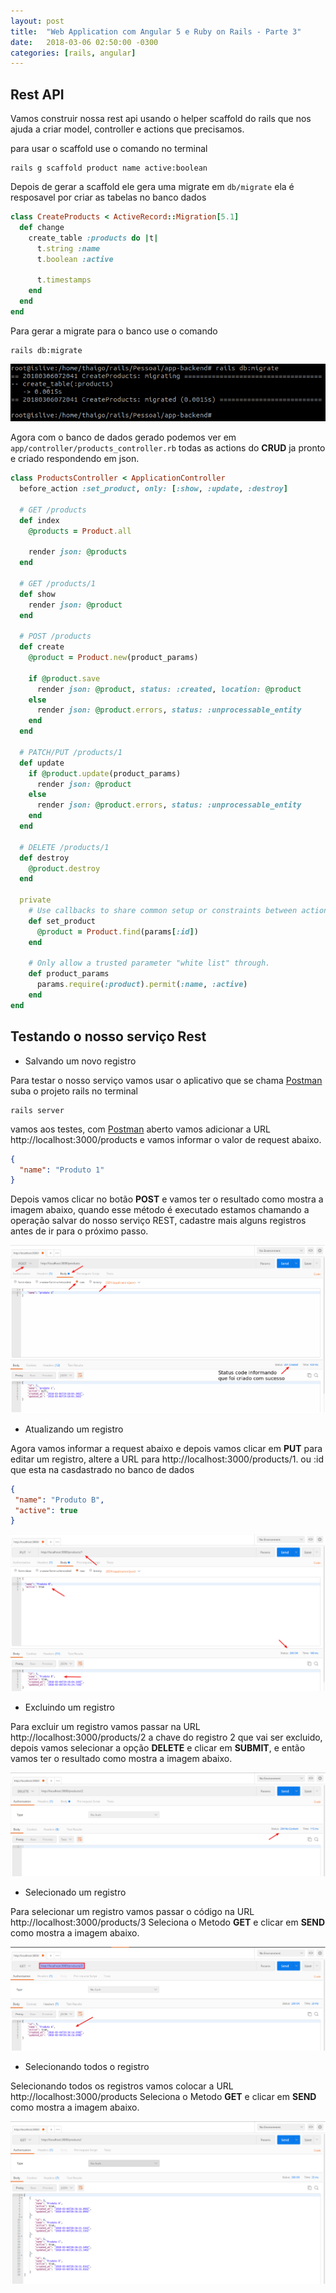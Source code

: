 ```yaml
---
layout: post
title:  "Web Application com Angular 5 e Ruby on Rails - Parte 3"
date:   2018-03-06 02:50:00 -0300
categories: [rails, angular]
---
```


## Rest API

Vamos construir nossa rest api usando o helper scaffold do rails que nos ajuda a criar 
model, controller e actions que precisamos.

para usar o scaffold use o comando no terminal

```
rails g scaffold product name active:boolean
```


Depois de gerar a scaffold ele gera uma migrate em `db/migrate` ela é resposavel por criar as tabelas no banco dados

```ruby
class CreateProducts < ActiveRecord::Migration[5.1]
  def change
    create_table :products do |t|
      t.string :name
      t.boolean :active

      t.timestamps
    end
  end
end
```

Para gerar a migrate para o banco use o comando

```
rails db:migrate
```
![Screenshot db:migrate](/static/img/app_angular_rails/rails_dbmigrate.png)

Agora com o banco de dados gerado podemos ver em `app/controller/products_controller.rb` todas as actions do **CRUD** ja pronto e criado respondendo em json.

```ruby
class ProductsController < ApplicationController
  before_action :set_product, only: [:show, :update, :destroy]

  # GET /products
  def index
    @products = Product.all

    render json: @products
  end

  # GET /products/1
  def show
    render json: @product
  end

  # POST /products
  def create
    @product = Product.new(product_params)

    if @product.save
      render json: @product, status: :created, location: @product
    else
      render json: @product.errors, status: :unprocessable_entity
    end
  end

  # PATCH/PUT /products/1
  def update
    if @product.update(product_params)
      render json: @product
    else
      render json: @product.errors, status: :unprocessable_entity
    end
  end

  # DELETE /products/1
  def destroy
    @product.destroy
  end

  private
    # Use callbacks to share common setup or constraints between actions.
    def set_product
      @product = Product.find(params[:id])
    end

    # Only allow a trusted parameter "white list" through.
    def product_params
      params.require(:product).permit(:name, :active)
    end
end
```

## Testando o nosso serviço Rest


 - Salvando um novo registro

Para testar o nosso serviço vamos usar o aplicativo que se chama [Postman](https://www.getpostman.com/apps)
suba o projeto rails no terminal

```
rails server
```

vamos aos testes, com [Postman](https://www.getpostman.com/apps) aberto vamos adicionar a URL http://localhost:3000/products e vamos informar o valor de request abaixo.

```json
{
  "name": "Produto 1"
}
```

Depois vamos clicar no botão **POST** e vamos ter o resultado como mostra a imagem abaixo, quando esse método é executado estamos chamando a operação salvar do nosso serviço REST, cadastre mais alguns registros antes de ir para o próximo passo.

![Screenshot salvando](/static/img/app_angular_rails/salvando.png)

 - Atualizando um registro

 Agora vamos informar a request abaixo e depois vamos clicar em **PUT** para editar um registro, altere a URL para http://localhost:3000/products/1. ou :id que esta na casdastrado no banco de dados

 ```json
{  
  "name": "Produto B",
  "active": true
}
```

![Screenshot atualizando](/static/img/app_angular_rails/atualizando.png)

 - Excluindo um registro

 Para excluir um registro vamos passar na URL http://localhost:3000/products/2 a chave do registro 2 que vai ser excluido, depois vamos selecionar a opção **DELETE** e clicar em **SUBMIT**, e então vamos ter o resultado como mostra a imagem abaixo.

![Screenshot excluindo](/static/img/app_angular_rails/excluindo.png)

 - Selecionado um registro

Para selecionar um registro vamos passar o código na URL http://localhost:3000/products/3 Seleciona o Metodo **GET** e clicar em **SEND** como mostra a imagem abaixo.

![Screenshot seleciona1](/static/img/app_angular_rails/Seleciona1.png)

- Selecionando todos o registro

Selecionando todos os registros vamos colocar a URL http://localhost:3000/products Seleciona o Metodo **GET** e clicar em **SEND** como mostra a imagem abaixo.

![Screenshot selecionaTodos](/static/img/app_angular_rails/SelecionaTodos.png)
